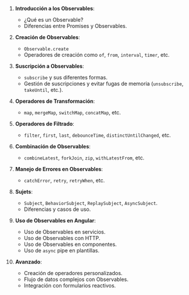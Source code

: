 1. **Introducción a los Observables**:
    
    - ¿Qué es un Observable?
    - Diferencias entre Promises y Observables.
2. **Creación de Observables**:
    
    - `Observable.create`
    - Operadores de creación como `of`, `from`, `interval`, `timer`, etc.
3. **Suscripción a Observables**:
    
    - `subscribe` y sus diferentes formas.
    - Gestión de suscripciones y evitar fugas de memoria (`unsubscribe`, `takeUntil`, etc.).
4. **Operadores de Transformación**:
    
    - `map`, `mergeMap`, `switchMap`, `concatMap`, etc.
5. **Operadores de Filtrado**:
    
    - `filter`, `first`, `last`, `debounceTime`, `distinctUntilChanged`, etc.
6. **Combinación de Observables**:
    
    - `combineLatest`, `forkJoin`, `zip`, `withLatestFrom`, etc.
7. **Manejo de Errores en Observables**:
    
    - `catchError`, `retry`, `retryWhen`, etc.
8. **Sujets**:
    
    - `Subject`, `BehaviorSubject`, `ReplaySubject`, `AsyncSubject`.
    - Diferencias y casos de uso.
    
9. **Uso de Observables en Angular**:
    
    - Uso de Observables en servicios.
    - Uso de Observables con HTTP.
    - Uso de Observables en componentes.
    - Uso de `async` pipe en plantillas.
10. **Avanzado**:
    
    - Creación de operadores personalizados.
    - Flujo de datos complejos con Observables.
    - Integración con formularios reactivos.